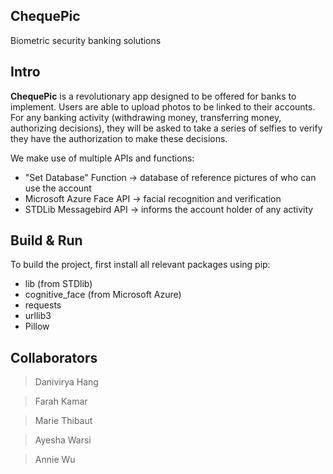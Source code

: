 ## ChequePic
Biometric security banking solutions 

## Intro
**ChequePic** is a revolutionary app designed to be offered for banks to implement. Users are able to upload photos to be linked to their accounts. For any banking activity (withdrawing money, transferring money, authorizing decisions), they will be asked to take a series of selfies to verify they have the authorization to make these decisions. 

We make use of multiple APIs and functions:  
+ "Set Database" Function -> database of reference pictures of who can use the account
+ Microsoft Azure Face API -> facial recognition and verification
+ STDLib Messagebird API -> informs the account holder of any activity

## Build & Run
To build the project, first install all relevant packages using pip:
+ lib (from STDlib)
+ cognitive_face (from Microsoft Azure)
+ requests
+ urllib3
+ Pillow

## Collaborators
> Danivirya Hang

> Farah Kamar

> Marie Thibaut

> Ayesha Warsi

> Annie Wu
